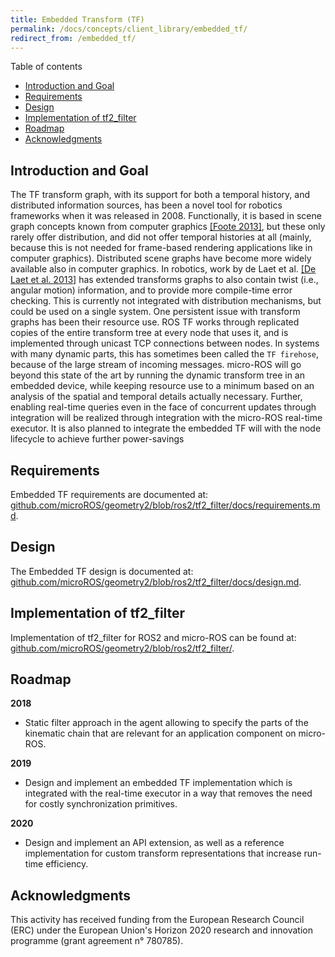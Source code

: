 ```yaml
---
title: Embedded Transform (TF)
permalink: /docs/concepts/client_library/embedded_tf/
redirect_from: /embedded_tf/
---
```


Table of contents

- [Introduction and Goal](#introduction-and-goal)
- [Requirements](#requirements)
- [Design](#design)
- [Implementation of tf2_filter](#implementation-of-tf2_filter)
- [Roadmap](#roadmap)
- [Acknowledgments](#acknowledgments)


## Introduction and Goal

The TF transform graph, with its support for both a temporal history, and distributed information sources, has been a novel tool for robotics frameworks when it was released in 2008. Functionally, it is based in scene graph concepts known from computer graphics [[Foote 2013]](https://ieeexplore.ieee.org/document/6556373), but these only rarely offer distribution, and did not offer temporal histories at all (mainly, because this is not needed for frame-based rendering applications like in computer graphics). Distributed scene graphs have become more widely available also in computer graphics. In robotics, work by de Laet et al. [[De Laet et al. 2013]](https://ieeexplore.ieee.org/document/6696693) has extended transforms graphs to also contain twist (i.e., angular motion) information, and to provide more compile-time error checking. This is currently not integrated with distribution mechanisms, but could be used on a single system.
One persistent issue with transform graphs has been their resource use. ROS TF works through replicated copies of the entire transform tree at every node that uses it, and is implemented through unicast TCP connections between nodes. In systems with many dynamic parts, this has sometimes been called the ``TF firehose``, because of the large stream of incoming messages.
micro-ROS will go beyond this state of the art by running the dynamic transform tree in an embedded device, while keeping resource use to a minimum based on an analysis of the spatial and temporal details actually necessary. Further, enabling real-time queries even in the face of concurrent updates through integration will be realized through integration with the micro-ROS real-time executor. It is also planned to integrate the embedded TF will with the node lifecycle to achieve further power-savings


## Requirements

Embedded TF requirements are documented at:  [github.com/microROS/geometry2/blob/ros2/tf2_filter/docs/requirements.md](https://github.com/microROS/geometry2/blob/ros2/tf2_filter/docs/requirements.md).


## Design

The Embedded TF design is documented at:  [github.com/microROS/geometry2/blob/ros2/tf2_filter/docs/design.md](https://github.com/microROS/geometry2/blob/ros2/tf2_filter/docs/design.md).


## Implementation of tf2_filter

Implementation of tf2_filter for ROS2 and micro-ROS can be found at:  [github.com/microROS/geometry2/blob/ros2/tf2_filter/](https://github.com/microROS/geometry2/blob/ros2/tf2_filter/).


## Roadmap

**2018**
* Static filter approach in the agent allowing to specify the parts of the kinematic chain that are relevant for an application component on micro-ROS.

**2019**
* Design and implement an embedded TF implementation which is integrated with the real-time executor in a way that removes the need for costly synchronization primitives.

**2020**
* Design and implement an API extension, as well as a reference implementation for custom transform representations that increase run-time efficiency.


## Acknowledgments

This activity has received funding from the European Research Council (ERC) under the European Union's Horizon 2020 research and innovation programme (grant agreement n° 780785).
